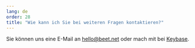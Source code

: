 ```yaml
---
lang: de
order: 28
title: "Wie kann ich Sie bei weiteren Fragen kontaktieren?"
---
```


Sie können uns eine E-Mail an [hello@beet.net](mailto:hello@beet.net) oder mach mit bei [Keybase](https://keybase.io/team/beet_network.public).
